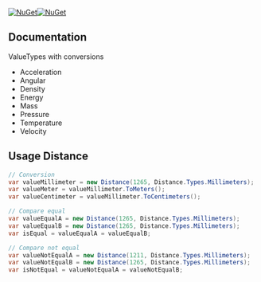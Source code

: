 
[![NuGet](https://img.shields.io/nuget/v/Jpc.Physics.Abstractions.svg)](https://www.nuget.org/packages/Jpc.Physics.Abstractions)[![NuGet](https://img.shields.io/nuget/dt/Jpc.Physics.Abstractions.svg)](https://www.nuget.org/packages/Jpc.Physics.Abstractions)

## Documentation

ValueTypes with conversions

- Acceleration
- Angular
- Density
- Energy
- Mass
- Pressure
- Temperature
- Velocity


## Usage Distance
```C#
// Conversion
var valueMillimeter = new Distance(1265, Distance.Types.Millimeters);
var valueMeter = valueMillimeter.ToMeters();
var valueCentimeter = valueMillimeter.ToCentimeters();

// Compare equal
var valueEqualA = new Distance(1265, Distance.Types.Millimeters);
var valueEqualB = new Distance(1265, Distance.Types.Millimeters);
var isEqual = valueEqualA = valueEqualB;

// Compare not equal
var valueNotEqualA = new Distance(1211, Distance.Types.Millimeters);
var valueNotEqualB = new Distance(1265, Distance.Types.Millimeters);
var isNotEqual = valueNotEqualA = valueNotEqualB;
```

